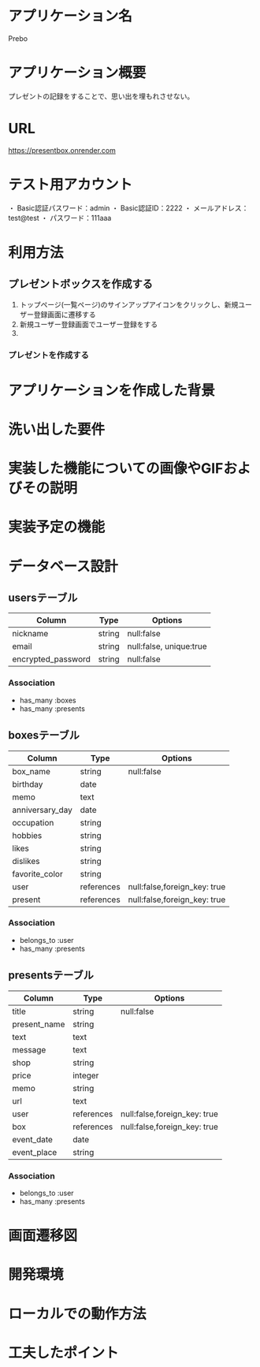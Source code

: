 # アプリケーション名
Prebo

# アプリケーション概要
プレゼントの記録をすることで、思い出を埋もれさせない。

# URL
https://presentbox.onrender.com

# テスト用アカウント
・ Basic認証パスワード：admin
・ Basic認証ID：2222
・ メールアドレス：test@test
・ パスワード：111aaa

# 利用方法
## プレゼントボックスを作成する
1. トップページ(一覧ページ)のサインアップアイコンをクリックし、新規ユーザー登録画面に遷移する
2. 新規ユーザー登録画面でユーザー登録をする
3. 

### プレゼントを作成する


# アプリケーションを作成した背景

# 洗い出した要件

# 実装した機能についての画像やGIFおよびその説明

# 実装予定の機能

# データベース設計

## usersテーブル

| Column                 | Type             | Options                 |
| ---------------------- | ---------------- | ----------------------- |
| nickname               | string           | null:false              |
| email                  | string           | null:false, unique:true |
| encrypted_password     | string           | null:false              |


### Association
- has_many :boxes
- has_many :presents

## boxesテーブル

| Column                 | Type             | Options                       |
| ---------------------- | ---------------- | ----------------------------- |
| box_name               | string           | null:false                    |
| birthday               | date             |                               |
| memo                   | text             |                               |
| anniversary_day        | date             |                               |
| occupation             | string           |                               |
| hobbies                | string           |                               |
| likes                  | string           |                               |
| dislikes               | string           |                               |
| favorite_color         | string           |                               |
| user                   | references       | null:false,foreign_key: true  |
| present                | references       | null:false,foreign_key: true  |

### Association
- belongs_to :user
- has_many :presents

## presentsテーブル

| Column                 | Type             | Options                 |
| ---------------------- | ---------------- | ----------------------- |
| title                  | string           | null:false              |
| present_name           | string           |                         |
| text                   | text             |                         |
| message                | text             |                         |
| shop                   | string           |                         |
| price                  | integer          |                         |
| memo                   | string           |                         |
| url                    | text             |                         |
| user                   | references       | null:false,foreign_key: true  |
| box                    | references       | null:false,foreign_key: true  |
| event_date             | date             |                         |
| event_place            | string           |                         |


### Association
- belongs_to :user
- has_many :presents

# 画面遷移図

# 開発環境

# ローカルでの動作方法

# 工夫したポイント